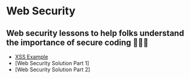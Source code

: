 # Web Security

<h2 align="left">
Web security lessons to help folks understand the importance of secure coding 👩‍💻✨
</h2>

- [XSS Example]()
- [Web Security Solution Part 1]
- [Web Security Solution Part 2]
